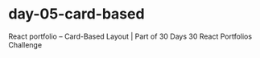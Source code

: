 # day-05-card-based
React portfolio – Card-Based Layout | Part of 30 Days 30 React Portfolios Challenge

